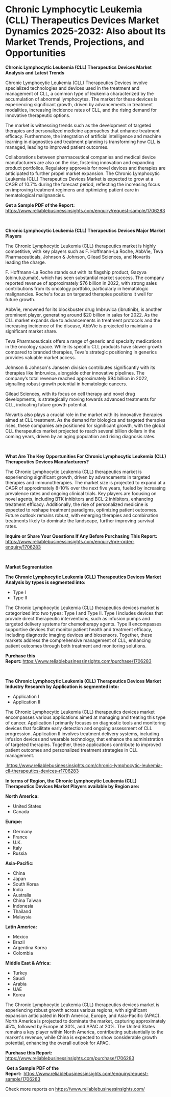 <p><h1>Chronic Lymphocytic Leukemia (CLL) Therapeutics Devices Market Dynamics 2025-2032: Also about Its Market Trends, Projections, and Opportunities</h1></p><p><strong>Chronic Lymphocytic Leukemia (CLL) Therapeutics Devices Market Analysis and Latest Trends</strong></p>
<p><p>Chronic Lymphocytic Leukemia (CLL) Therapeutics Devices involve specialized technologies and devices used in the treatment and management of CLL, a common type of leukemia characterized by the accumulation of abnormal lymphocytes. The market for these devices is experiencing significant growth, driven by advancements in treatment modalities, increasing incidence rates of CLL, and the rising demand for innovative therapeutic options.</p><p>The market is witnessing trends such as the development of targeted therapies and personalized medicine approaches that enhance treatment efficacy. Furthermore, the integration of artificial intelligence and machine learning in diagnostics and treatment planning is transforming how CLL is managed, leading to improved patient outcomes.</p><p>Collaborations between pharmaceutical companies and medical device manufacturers are also on the rise, fostering innovation and expanding product portfolios. Regulatory approvals for novel devices and therapies are anticipated to further propel market expansion. The Chronic Lymphocytic Leukemia (CLL) Therapeutics Devices Market is expected to grow at a CAGR of 10.7% during the forecast period, reflecting the increasing focus on improving treatment regimens and optimizing patient care in hematological malignancies.</p></p>
<p><strong>Get a Sample PDF of the Report:&nbsp;</strong> <a href="https://www.reliablebusinessinsights.com/enquiry/request-sample/1706283?utm_campaign=3100&utm_medium=2&utm_source=Github&utm_content=ia&utm_term=27032025&utm_id=chronic-lymphocytic-leukemia-cll-therapeutics-devices">https://www.reliablebusinessinsights.com/enquiry/request-sample/1706283</a></p>
<p>&nbsp;</p>
<p><strong>Chronic Lymphocytic Leukemia (CLL) Therapeutics Devices Major Market Players</strong></p>
<p><p>The Chronic Lymphocytic Leukemia (CLL) therapeutics market is highly competitive, with key players such as F. Hoffmann-La Roche, AbbVie, Teva Pharmaceuticals, Johnson & Johnson, Gilead Sciences, and Novartis leading the charge. </p><p>F. Hoffmann-La Roche stands out with its flagship product, Gazyva (obinutuzumab), which has seen substantial market success. The company reported revenue of approximately $76 billion in 2022, with strong sales contributions from its oncology portfolio, particularly in hematologic malignancies. Roche's focus on targeted therapies positions it well for future growth.</p><p>AbbVie, renowned for its blockbuster drug Imbruvica (ibrutinib), is another prominent player, generating around $20 billion in sales for 2022. As the CLL market expands due to advancements in treatment protocols and the increasing incidence of the disease, AbbVie is projected to maintain a significant market share.</p><p>Teva Pharmaceuticals offers a range of generic and specialty medications in the oncology space. While its specific CLL products have slower growth compared to branded therapies, Teva's strategic positioning in generics provides valuable market access.</p><p>Johnson & Johnson's Janssen division contributes significantly with its therapies like Imbruvica, alongside other innovative pipelines. The company’s total revenue reached approximately $94 billion in 2022, signalling robust growth potential in hematologic cancers.</p><p>Gilead Sciences, with its focus on cell therapy and novel drug developments, is strategically moving towards advanced treatments for CLL, indicating future growth potential. </p><p>Novartis also plays a crucial role in the market with its innovative therapies aimed at CLL treatment. As the demand for biologics and targeted therapies rises, these companies are positioned for significant growth, with the global CLL therapeutics market projected to reach several billion dollars in the coming years, driven by an aging population and rising diagnosis rates.</p></p>
<p>&nbsp;</p>
<p><strong>What Are The Key Opportunities For Chronic Lymphocytic Leukemia (CLL) Therapeutics Devices Manufacturers?</strong></p>
<p><p>The Chronic Lymphocytic Leukemia (CLL) therapeutics market is experiencing significant growth, driven by advancements in targeted therapies and immunotherapies. The market size is projected to expand at a CAGR of approximately 8-10% over the next five years, fueled by increasing prevalence rates and ongoing clinical trials. Key players are focusing on novel agents, including BTK inhibitors and BCL-2 inhibitors, enhancing treatment efficacy. Additionally, the rise of personalized medicine is expected to reshape treatment paradigms, optimizing patient outcomes. Future outlook remains robust, with emerging therapies and combination treatments likely to dominate the landscape, further improving survival rates.</p></p>
<p><strong>Inquire or Share Your Questions If Any Before Purchasing This Report:</strong> <a href="https://www.reliablebusinessinsights.com/enquiry/pre-order-enquiry/1706283?utm_campaign=3100&utm_medium=2&utm_source=Github&utm_content=ia&utm_term=27032025&utm_id=chronic-lymphocytic-leukemia-cll-therapeutics-devices">https://www.reliablebusinessinsights.com/enquiry/pre-order-enquiry/1706283</a></p>
<p>&nbsp;</p>
<p><strong>Market Segmentation</strong></p>
<p><strong>The Chronic Lymphocytic Leukemia (CLL) Therapeutics Devices Market Analysis by types is segmented into:</strong></p>
<p><ul><li>Type I</li><li>Type II</li></ul></p>
<p><p>The Chronic Lymphocytic Leukemia (CLL) therapeutics devices market is categorized into two types: Type I and Type II. Type I includes devices that provide direct therapeutic interventions, such as infusion pumps and targeted delivery systems for chemotherapy agents. Type II encompasses supportive devices that monitor patient health and treatment efficacy, including diagnostic imaging devices and biosensors. Together, these markets address the comprehensive management of CLL, enhancing patient outcomes through both treatment and monitoring solutions.</p></p>
<p><strong>Purchase this Report:&nbsp;</strong><a href="https://www.reliablebusinessinsights.com/purchase/1706283?utm_campaign=3100&utm_medium=2&utm_source=Github&utm_content=ia&utm_term=27032025&utm_id=chronic-lymphocytic-leukemia-cll-therapeutics-devices">https://www.reliablebusinessinsights.com/purchase/1706283</a></p>
<p>&nbsp;</p>
<p><strong>The Chronic Lymphocytic Leukemia (CLL) Therapeutics Devices Market Industry Research by Application is segmented into:</strong></p>
<p><ul><li>Application I</li><li>Application II</li></ul></p>
<p><p>The Chronic Lymphocytic Leukemia (CLL) therapeutics devices market encompasses various applications aimed at managing and treating this type of cancer. Application I primarily focuses on diagnostic tools and monitoring devices that facilitate early detection and ongoing assessment of CLL progression. Application II involves treatment delivery systems, including infusion devices and wearable technology, that enhance the administration of targeted therapies. Together, these applications contribute to improved patient outcomes and personalized treatment strategies in CLL management.</p></p>
<p><a href="https://www.reliablebusinessinsights.com/chronic-lymphocytic-leukemia-cll-therapeutics-devices-r1706283?utm_campaign=3100&utm_medium=2&utm_source=Github&utm_content=ia&utm_term=27032025&utm_id=chronic-lymphocytic-leukemia-cll-therapeutics-devices">&nbsp;https://www.reliablebusinessinsights.com/chronic-lymphocytic-leukemia-cll-therapeutics-devices-r1706283</a></p>
<p><strong>In terms of Region, the Chronic Lymphocytic Leukemia (CLL) Therapeutics Devices Market Players available by Region are:</strong></p>
<p>
    <p> <strong> North America: </strong>
        <ul>
            <li>United States</li>
            <li>Canada</li>
        </ul>
        </p> 
    <p> <strong> Europe: </strong>
        <ul>
            <li>Germany</li>
            <li>France</li>
            <li>U.K.</li>
            <li>Italy</li>
            <li>Russia</li>
        </ul>
        </p> 
    <p> <strong> Asia-Pacific: </strong>
        <ul>
            <li>China</li>
            <li>Japan</li>
            <li>South Korea</li>
            <li>India</li>
            <li>Australia</li>
            <li>China Taiwan</li>
            <li>Indonesia</li>
            <li>Thailand</li>
            <li>Malaysia</li>
        </ul>
        </p> 
    <p> <strong> Latin America: </strong>
        <ul>
            <li>Mexico</li>
            <li>Brazil</li>
            <li>Argentina Korea</li>
            <li>Colombia</li>
        </ul>
        </p> 
    <p> <strong> Middle East & Africa: </strong>
        <ul>
            <li>Turkey</li>
            <li>Saudi</li>
            <li>Arabia</li>
            <li>UAE</li>
            <li>Korea</li>
        </ul>
    </p>
    </p>
<p><p>The Chronic Lymphocytic Leukemia (CLL) therapeutics devices market is experiencing robust growth across various regions, with significant expansion anticipated in North America, Europe, and Asia-Pacific (APAC). North America is projected to dominate the market, capturing approximately 45%, followed by Europe at 30%, and APAC at 20%. The United States remains a key player within North America, contributing substantially to the market's revenue, while China is expected to show considerable growth potential, enhancing the overall outlook for APAC.</p></p>
<p><strong>Purchase this Report: </strong><a href="https://www.reliablebusinessinsights.com/purchase/1706283?utm_campaign=3100&utm_medium=2&utm_source=Github&utm_content=ia&utm_term=27032025&utm_id=chronic-lymphocytic-leukemia-cll-therapeutics-devices">https://www.reliablebusinessinsights.com/purchase/1706283</a></p>
<p>&nbsp;<strong>Get a Sample PDF of the Report:&nbsp;&nbsp;</strong><a href="https://www.reliablebusinessinsights.com/enquiry/request-sample/1706283?utm_campaign=3100&utm_medium=2&utm_source=Github&utm_content=ia&utm_term=27032025&utm_id=chronic-lymphocytic-leukemia-cll-therapeutics-devices">https://www.reliablebusinessinsights.com/enquiry/request-sample/1706283</a></p>
<p><strong></strong></p>
<p>Check more reports on <a href="https://www.reliablebusinessinsights.com/?utm_campaign=3100&utm_medium=2&utm_source=Github&utm_content=ia&utm_term=27032025&utm_id=chronic-lymphocytic-leukemia-cll-therapeutics-devices">https://www.reliablebusinessinsights.com/</a></p>